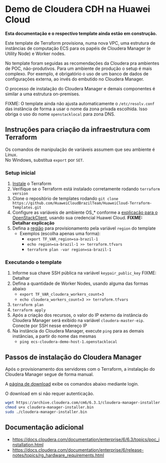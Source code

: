 # Demo de Cloudera CDH na Huawei Cloud

**Esta documentação e o respectivo template ainda estão em construção.**

Este template de Terraform provisiona, numa nova VPC, uma estrutura de instâncias de computação ECS para os papéis de Cloudera Manager (e Utility Node) e Worker nodes.

No template foram seguidas as recomendações da Cloudera pra ambientes de POC, não-produtivos. Para um ambiente de produção o setup é mais complexo. Por exemplo, é obrigatório o uso de um banco de dados de configurações externa, ao invés do embutido no Cloudera Manager.

O processo de instalação do Cloudera Manager e demais componentes é similar a uma estrutura on-premises.

FIXME: O template ainda não ajusta automaticamente o `/etc/resolv.conf` das instância de forma a usar o nome da zona privada escolhida. Isso obriga o uso do nome `openstacklocal` para zona DNS.

## Instruções para criação da infraestrutura com Terraform

Os comandos de manipulação de variáveis assumem que seu ambiente é Linux. <br>No Windows, substitua `export` por `SET`.

### Setup inicial 
1. [Instale](https://learn.hashicorp.com/terraform/getting-started/install.html) o Terraform
1. Verifique se o Terraform está instalado corretamente rodando `terraform version`
1. Clone o repositório de templates rodando `git clone https://github.com/HuaweiCloudBrazilTeam/HuaweiCloud-Terraform-Templates.git`
1. Configure as variáveis de ambiente OS_* conforme a [explicação para o OpenStackClient](https://support.huaweicloud.com/en-us/devg-sdk_cli/en-us_topic_0070637155.html), usando sua credencial Huawei Cloud. **FIXME: Detalhar explicação**
1. Defina a [região](https://developer.huaweicloud.com/intl/en-us/endpoint) para provisionamento pela variável `region` do template
    * Exemplos (escolha apenas uma forma):
        * `export TF_VAR_region=sa-brazil-1`        
        * `echo region=sa-brazil-1 >> terraform.tfvars`
        * `terraform plan -var region=sa-brazil-1`

### Executando o template
1. Informe sua chave SSH pública na variável `keypair_public_key` FIXME: Detalhar
1. Defina a quantidade de Worker Nodes, usando alguma das formas abaixo
    * `export TF_VAR_cloudera_workers_count=3`
    * `echo cloudera_workers_count=3 >> terraform.tfvars`
1. `terraform plan`
1. `terraform apply`
1. Após a criação dos recursos, o valor do IP externo da instância do Cloudera Manager será exibido na variável `cloudera-master-eip`. Conecte por SSH nesse endereço IP  
1. Na instância do Cloudera Manager, execute `ping` para as demais instâncias, a partir do nome das mesmas
    * `ping ecs-cloudera-demo-host-1.openstacklocal`

## Passos de instalação do Cloudera Manager

Após o provisionamento dos servidores com o Terraform, a instalação do Cloudera Manager segue de forma manual.

A [página de download](https://www.cloudera.com/downloads/manager/6-3-1.html) exibe os comandos abaixo mediante login.

O download em si não requer autenticação.

```bash
wget https://archive.cloudera.com/cm6/6.3.1/cloudera-manager-installer.bin
chmod u+x cloudera-manager-installer.bin
sudo ./cloudera-manager-installer.bin
```

## Documentação adicional
* https://docs.cloudera.com/documentation/enterprise/6/6.3/topics/poc_installation.html
* https://docs.cloudera.com/documentation/enterprise/6/release-notes/topics/rg_hardware_requirements.html
